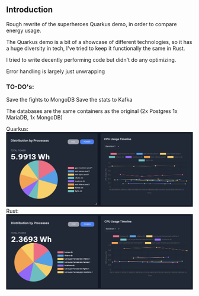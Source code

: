 ## Introduction

Rough rewrite of the superheroes Quarkus demo, in order to compare energy usage.

The Quarkus demo is a bit of a showcase of different technologies, so it has a huge diversity in tech, I've tried to keep it functionally the same in Rust.

I tried to write decently performing code but didn't do any optimizing.

Error handling is largely just unwrapping

### TO-DO's:
Save the fights to MongoDB
Save the stats to Kafka

The databases are the same containers as the original (2x Postgres 1x MariaDB, 1x MongoDB)

Quarkus:
![image info](images/java.png)
Rust:
![image info](images/rust.png)